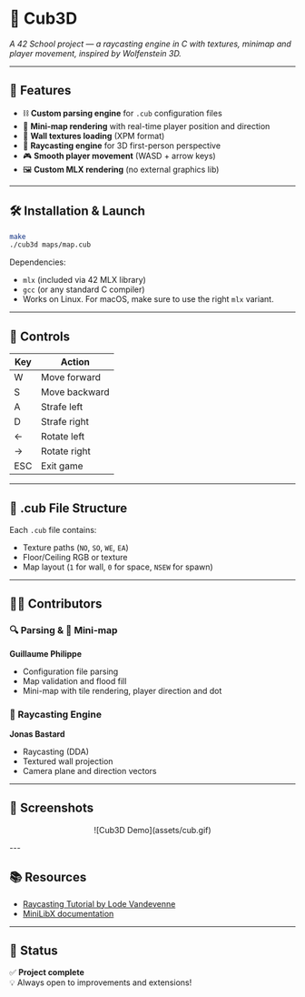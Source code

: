 # 🧱 Cub3D  
*A 42 School project — a raycasting engine in C with textures, minimap and player movement, inspired by Wolfenstein 3D.*

---

## 🚀 Features

- ⛓️ **Custom parsing engine** for `.cub` configuration files  
- 🧭 **Mini-map rendering** with real-time player position and direction  
- 🧱 **Wall textures loading** (XPM format)  
- 🔭 **Raycasting engine** for 3D first-person perspective  
- 🎮 **Smooth player movement** (WASD + arrow keys)  
- 🖼️ **Custom MLX rendering** (no external graphics lib)

---

## 🛠️ Installation & Launch

```bash
make
./cub3d maps/map.cub
```

Dependencies:  
- `mlx` (included via 42 MLX library)  
- `gcc` (or any standard C compiler)  
- Works on Linux. For macOS, make sure to use the right `mlx` variant.

---

## 🔧 Controls

| Key | Action         |
|-----|----------------|
| W   | Move forward   |
| S   | Move backward  |
| A   | Strafe left    |
| D   | Strafe right   |
| ←   | Rotate left    |
| →   | Rotate right   |
| ESC | Exit game      |

---

## 📁 .cub File Structure

Each `.cub` file contains:

- Texture paths (`NO`, `SO`, `WE`, `EA`)
- Floor/Ceiling RGB or texture
- Map layout (`1` for wall, `0` for space, `NSEW` for spawn)

---

## 👨‍💻 Contributors

### 🔍 Parsing & 🧭 Mini-map  
**Guillaume Philippe**  
- Configuration file parsing  
- Map validation and flood fill  
- Mini-map with tile rendering, player direction and dot

### 🎯 Raycasting Engine  
**Jonas Bastard**  
- Raycasting (DDA)  
- Textured wall projection  
- Camera plane and direction vectors

---



## 📸 Screenshots
<p align="center">
![Cub3D Demo](assets/cub.gif)
</p>
---

## 📚 Resources

- [Raycasting Tutorial by Lode Vandevenne](https://lodev.org/cgtutor/raycasting.html)  
- [MiniLibX documentation](https://harm-smits.github.io/42docs/libs/minilibx)

---

## 🏁 Status

✅ **Project complete**  
💡 Always open to improvements and extensions!
